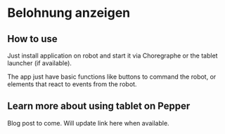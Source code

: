 # Belohnung anzeigen

## How to use

Just install application on robot and start it via Choregraphe or the tablet launcher (if available).

The app just have basic functions like buttons to command the robot, or elements that react to events from the robot.

## Learn more about using tablet on Pepper

Blog post to come. Will update link here when available.
